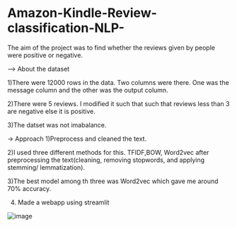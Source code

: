 # Amazon-Kindle-Review-classification-NLP-

The aim of the project was to find whether the reviews given by people were positive or negative. 

--> About the dataset

1)There were 12000 rows in the data. Two columns were there. One was the message column and the other was the output column. 

2)There were 5 reviews. I modified it such that such that reviews less than 3 are negative else it is positive.

3)The datset was not imabalance.

-> Approach
1)Preprocess and cleaned the text.
   
2)I used three different methods for this. TFIDF,BOW, Word2vec after preprocessing the text(cleaning, removing stopwords, and applying stemming/ lemmatization).

3)The best model among th three was Word2vec which gave me around 70% accuracy.

4) Made a webapp using streamlit

![image](https://github.com/user-attachments/assets/671d39be-c446-4b4c-a1c8-852cbc952142)

